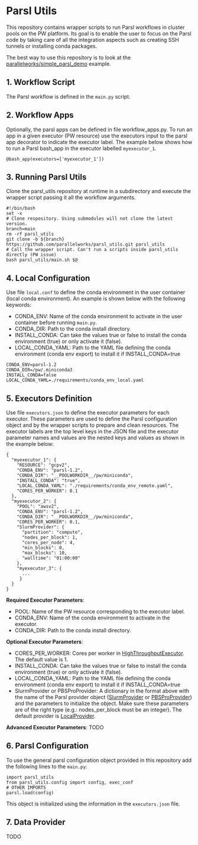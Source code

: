 # Parsl Utils
This repository contains wrapper scripts to run Parsl workflows in cluster pools on the PW platform. Its goal is to enable the user to focus on the Parsl code by taking care of all the integration aspects such as creating SSH tunnels or installing conda packages. 

The best way to use this repository is to look at the [parallelworks/simple_parsl_demo](https://github.com/parallelworks/simple_parsl_demo) example. 

## 1. Workflow Script
The Parsl workflow is defined in the `main.py` script.

## 2. Workflow Apps
Optionally, the parsl apps can be defined in file workflow_apps.py. To run an app in a given executor (PW resource) use the executors input to the parsl app decorator to indicate the executor label. The example below shows how to run a Parsl bash_app in the executor labelled `myexecutor_1`.

```
@bash_app(executors=['myexecutor_1'])
```

## 3. Running Parsl Utils
Clone the parsl_utils repository at runtime in a subdirectory and execute the wrapper script passing it all the workflow arguments. 

```
#!/bin/bash
set -x
# Clone respository. Using submodules will not clone the latest version.
branch=main
rm -rf parsl_utils
git clone -b ${branch} https://github.com/parallelworks/parsl_utils.git parsl_utils
# Call the wrapper script. Can't run a scripts inside parsl_utils directly (PW issue)
bash parsl_utils/main.sh $@
```

## 4. Local Configuration
Use file `local.conf` to define the conda environment in the user container (local conda environment). An example is shown below with the following keywords:

- CONDA_ENV: Name of the conda environment to activate in the user container before running `main.py`.
- CONDA_DIR: Path to the conda install directory.
- INSTALL_CONDA: Can take the values true or false to install the conda environment (true) or only activate it (false).
- LOCAL_CONDA_YAML: Path to the YAML file defining the conda environment (conda env export) to install it if INSTALL_CONDA=true


```
CONDA_ENV=parsl-1.2
CONDA_DIR=/pw/.miniconda3
INSTALL_CONDA=false
LOCAL_CONDA_YAML=./requirements/conda_env_local.yaml
```
## 5. Executors Definition
Use file `executors.json` to define the executor parameters for each executor. These parameters are used to define the Parsl configuration object and by the wrapper scripts to prepare and clean resources. The executor labels are the top level keys in the JSON file and the executor parameter names and values are the nested keys and values as shown in the example below:

```
{
  "myexecutor_1": {
    "RESOURCE": "gcpv2",
    "CONDA_ENV": "parsl-1.2",
    "CONDA_DIR": "__POOLWORKDIR__/pw/miniconda",
    "INSTALL_CONDA": "true",
    "LOCAL_CONDA_YAML": "./requirements/conda_env_remote.yaml",
    "CORES_PER_WORKER": 0.1
  },
  "myexecutor_2": {
    "POOL": "awsv2",
    "CONDA_ENV": "parsl-1.2",
    "CONDA_DIR": "__POOLWORKDIR__/pw/miniconda",
    "CORES_PER_WORKER": 0.1,
    "SlurmProvider": {
      "partition": "compute",
      "nodes_per_block": 1,
      "cores_per_node": 4,
      "min_blocks": 0,
      "max_blocks": 10,
      "walltime": "01:00:00"
    },
    "myexecutor_3": {
      ...
     }
  }
}
```

**Required Executor Parameters**:
- POOL: Name of the PW resource corresponding to the executor label. 
- CONDA_ENV: Name of the conda environment to activate in the executor.
- CONDA_DIR: Path to the conda install directory.


**Optional Executor Parameters**:
- CORES_PER_WORKER: Cores per worker in [HighThroughputExecutor](https://parsl.readthedocs.io/en/stable/stubs/parsl.executors.HighThroughputExecutor.html). The default value is 1. 
- INSTALL_CONDA: Can take the values true or false to install the conda environment (true) or only activate it (false).
- LOCAL_CONDA_YAML: Path to the YAML file defining the conda environment (conda env export) to install it if INSTALL_CONDA=true
- SlurmProvider or PBSProProvider: A dictionary in the format above with the name of the Parsl provider object ([SlurmProvider](https://parsl.readthedocs.io/en/stable/stubs/parsl.providers.SlurmProvider.html) or [PBSProProvider](https://parsl.readthedocs.io/en/stable/stubs/parsl.providers.PBSProProvider.html)) and the parameters to initialize the object. Make sure these parameters are of the right type (e.g.: nodes_per_block must be an integer). The default provider is [LocalProvider](https://parsl.readthedocs.io/en/stable/stubs/parsl.providers.LocalProvider.html). 

**Advanced Executor Parameters**:
TODO

## 6. Parsl Configuration
To use the general parsl configuration object provided in this repository add the following lines to the `main.py`:

```
import parsl_utils
from parsl_utils.config import config, exec_conf
# OTHER IMPORTS
parsl.load(config)
```

This object is initialized using the information in the `executors.json` file.

## 7. Data Provider
TODO


